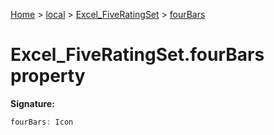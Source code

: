 [Home](./index) &gt; [local](local.md) &gt; [Excel\_FiveRatingSet](local.excel_fiveratingset.md) &gt; [fourBars](local.excel_fiveratingset.fourbars.md)

# Excel\_FiveRatingSet.fourBars property


**Signature:**
```javascript
fourBars: Icon
```
